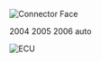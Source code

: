 ![Connector Face](OEM-Docs/TE/Connector_121_pinout.jpg)

2004 2005 2006 auto

![ECU](Images/Hyundai_ecu_2005.png)
